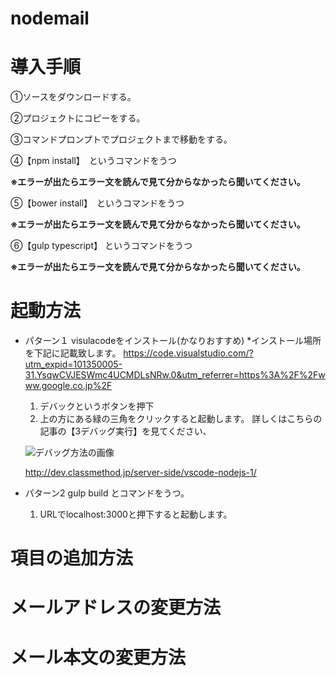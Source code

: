 # nodemail

# 導入手順
 ①ソースをダウンロードする。

 ②プロジェクトにコピーをする。

 ③コマンドプロンプトでプロジェクトまで移動をする。

 ④【npm install】　というコマンドをうつ
 
 **※エラーが出たらエラー文を読んで見て分からなかったら聞いてください。**

 ⑤【bower install】　というコマンドをうつ 
 
 **※エラーが出たらエラー文を読んで見て分からなかったら聞いてください。**

 ⑥【gulp typescript】 というコマンドをうつ
 
 **※エラーが出たらエラー文を読んで見て分からなかったら聞いてください。**


# 起動方法

* パターン１ visulacodeをインストール(かなりおすすめ)
  *インストール場所を下記に記載致します。
  <https://code.visualstudio.com/?utm_expid=101350005-31.YsqwCVJESWmc4UCMDLsNRw.0&utm_referrer=https%3A%2F%2Fwww.google.co.jp%2F>

  1. デバックというボタンを押下
  2. 上の方にある緑の三角をクリックすると起動します。
  詳しくはこちらの記事の【3デバッグ実行】を見てください、
  
  ![デバッグ方法の画像](http://cdn.dev.classmethod.jp/wp-content/uploads/2016/03/0113-640x286.png")

  <http://dev.classmethod.jp/server-side/vscode-nodejs-1/>

* パターン2 gulp build とコマンドをうつ。
    1. URLでlocalhost:3000と押下すると起動します。

# 項目の追加方法

# メールアドレスの変更方法

# メール本文の変更方法

